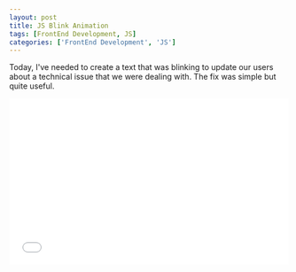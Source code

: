 ```yaml
---
layout: post
title: JS Blink Animation
tags: [FrontEnd Development, JS]
categories: ['FrontEnd Development', 'JS']
---
```


Today, I've needed to create a text that was blinking to update our users
about a technical issue that we were dealing with. The fix was simple but quite
useful.

<iframe width="100%" height="300" src="//jsfiddle.net/mbuda03/sg9xhvpu/embedded/result,js,html/dark/" allowfullscreen="allowfullscreen" frameborder="0"></iframe>
